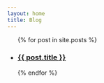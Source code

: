 ```yaml
---
layout: home
title: Blog
---
```

<ul>
  {% for post in site.posts %}
    <li>
      <h3><a href=".{{ post.url }}">{{ post.title }}</a></h3>
    </li>
  {% endfor %}
</ul>